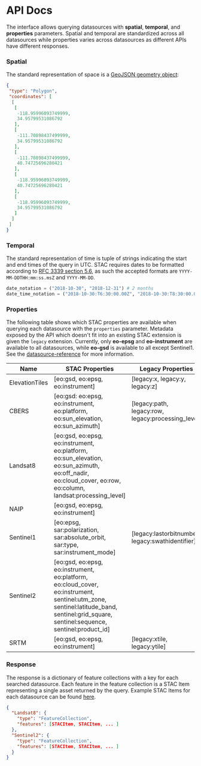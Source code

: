 # API Docs
The interface allows querying datasources with **spatial**, **temporal**, and **properties** parameters.  Spatial and temporal are standardized across all datasources while properties varies across datasources as different APIs have different responses.

### Spatial
The standard representation of space is a [GeoJSON geometry object](https://tools.ietf.org/html/rfc7946#section-3.1):

```json
{
 "type": "Polygon",
 "coordinates": [
  [
   [
    -118.95996093749999,
    34.95799531086792
   ],
   [
    -111.70898437499999,
    34.95799531086792
   ],
   [
    -111.70898437499999,
    40.74725696280421
   ],
   [
    -118.95996093749999,
    40.74725696280421
   ],
   [
    -118.95996093749999,
    34.95799531086792
   ]
  ]
 ]
}
```

### Temporal
The standard representation of time is tuple of strings indicating the start and end times of the query in UTC.  STAC requires dates to be formatted according to [RFC 3339 section 5.6](https://tools.ietf.org/html/rfc3339#section-5.6), as such the accepted formats are `YYYY-MM-DDTHH:mm:ss.msZ` and `YYYY-MM-DD`.

```python
date_notation = ("2018-10-30", "2018-12-31") # 2 months
date_time_notation = ("2018-10-30:T6:30:00.00Z", "2018-10-30:T8:30:00.00Z") # 2 hours
```

### Properties
The following table shows which STAC properties are available when querying each datasource with the `properties` parameter.  Metadata exposed by the API which doesn't fit into an existing STAC extension is given the `legacy` extension.  Currently, only **eo-epsg** and **eo-instrument** are available to all datasources, while **eo-gsd** is available to all except Sentinel1.  See the [datasource-reference](./datasource-reference.md) for more information.

| Name | STAC Properties | Legacy Properties | **kwargs |
|----------------|---------------------------------------------------------------------------------------------------------------------------------------------------------------------------------------|----------------------------------------------------|---------------------|
| ElevationTiles | [eo:gsd, eo:epsg, eo:instrument] | [legacy:x, legacy:y, legacy:z] | [limit, zoom] |
| CBERS | [eo:gsd: eo:epsg, eo:instrument, eo:platform, eo:sun_elevation, eo:sun_azimuth] | [legacy:path, legacy:row, legacy:processing_level] | [limit] |
| Landsat8 | [eo:gsd, eo:epsg, eo:instrument, eo:platform, eo:sun_elevation, eo:sun_azimuth, eo:off_nadir, eo:cloud_cover, eo:row, eo:column, landsat:processing_level] |  | [limit] |
| NAIP | [eo:gsd, eo:epsg, eo:instrument] |  |  |
| Sentinel1 | [eo:epsg, sar:polarization, sar:absolute_orbit, sar:type, sar:instrument_mode] | [legacy:lastorbitnumber, legacy:swathidentifier] | [limit] |
| Sentinel2 | [eo:gsd, eo:epsg, eo:instrument, eo:platform, eo:cloud_cover, eo:instrument, sentinel:utm_zone, sentinel:latitude_band, sentinel:grid_square, sentinel:sequence, sentinel:product_id] |  | [limit] |
| SRTM | [eo:gsd, eo:epsg, eo:instrument] | [legacy:xtile, legacy:ytile] | [limit] 

### Response
The response is a dictionary of feature collections with a key for each searched datasource.  Each feature in the feature collection is a STAC Item representing a single asset returned by the query.  Example STAC Items for each datasource can be found [here](./examples).

```json
{
  "Landsat8": {
    "type": "FeatureCollection",
    "features": [STACItem, STACItem, ... ]
  },
  "Sentinel2": {
    "type": "FeatureCollection",
    "features": [STACItem, STACItem, ... ]
  }
}
```
